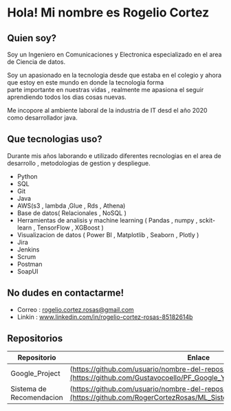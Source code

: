 # Hola! Mi nombre  es Rogelio Cortez

## Quien soy?
Soy un Ingeniero en Comunicaciones y Electronica especializado en el area de Ciencia de datos.

Soy un apasionado en la tecnologia desde que estaba en el colegio y ahora que estoy en este mundo en donde la tecnologia forma  
parte importante en nuestras vidas , realmente me apasiona el seguir aprendiendo todos los dias cosas nuevas.

Me incopore al ambiente laboral de la industria de IT desd el año 2020 como desarrollador java.


## Que tecnologias uso?

Durante mis años laborando e utilizado diferentes recnologias en el area de desarrollo , metodologias de gestion y despliegue.
* Python
* SQL
* Git
* Java
* AWS(s3 , lambda  ,Glue , Rds , Athena)
* Base de datos( Relacionales , NoSQL )
* Herramientas de analisis y machine learning ( Pandas , numpy , sckit-learn , TensorFlow , XGBoost )
* Visualizacion de datos ( Power BI , Matplotlib , Seaborn , Plotly )
* Jira
* Jenkins
* Scrum
* Postman
* SoapUI


## No dudes en contactarme!

* Correo : rogelio.cortez.rosas@gmail.com
* Linkin : www.linkedin.com/in/rogelio-cortez-rosas-85182614b

## Repositorios


| Repositorio | Enlace |
|-------------|--------|
| Google_Project    | (https://github.com/usuario/nombre-del-repositorio-frontend](https://github.com/Gustavocoello/PF_Google_Yelp/tree/main) |
| Sistema de Recomendacion     | (https://github.com/usuario/nombre-del-repositorio-backend](https://github.com/RogerCortezRosas/ML_Sistema_Recomendacion_Peliculas)   |

